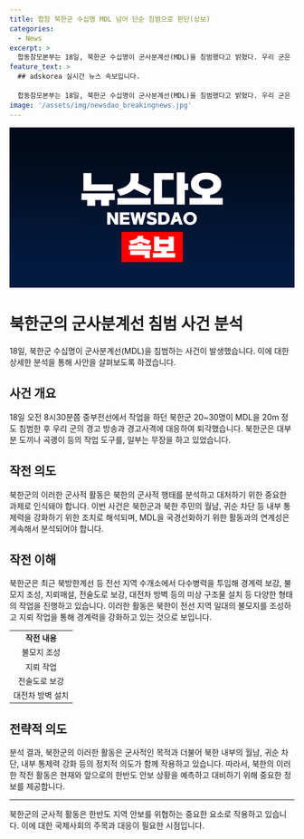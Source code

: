 ```yaml
---
title: 합참 북한군 수십명 MDL 넘어 단순 침범으로 판단(상보)
categories:
  - News
excerpt: >
  합동참모본부는 18일, 북한군 수십명이 군사분계선(MDL)을 침범했다고 밝혔다. 우리 군은 북한군의 침범을 포착하고 경고사격을 실시한 후 북한군은 즉시 퇴각했다. 북한군은 작업 도구를 들고 있었으며, 합참은 북한군의 활동을 북한 내부 통제력 강화 등으로 해석하고 MDL을 국경선화하기 위한 활동과의 연계성을 분석할 필요가 있다고 전했다.
feature_text: >
  ## adskorea 실시간 뉴스 속보입니다.

  합동참모본부는 18일, 북한군 수십명이 군사분계선(MDL)을 침범했다고 밝혔다. 우리 군은 북한군의 침범을 포착하고 경고사격을 실시한 후 북한군은 즉시 퇴각했다. 북한군은 작업 도구를 들고 있었으며, 합참은 북한군의 활동을 북한 내부 통제력 강화 등으로 해석하고 MDL을 국경선화하기 위한 활동과의 연계성을 분석할 필요가 있다고 전했다.
image: '/assets/img/newsdao_breakingnews.jpg'
---
```


<p><img src="/assets/img/newsdao_breakingnews.jpg" alt="adskorea 속보" /></p>

<h1 data-ke-size="size26">북한군의 군사분계선 침범 사건 분석</h1>

<p data-ke-size="size16">18일, 북한군 수십명이 군사분계선(MDL)을 침범하는 사건이 발생했습니다. 이에 대한 상세한 분석을 통해 사안을 살펴보도록 하겠습니다.</p>

<h2 data-ke-size="size24">사건 개요</h2>

<p data-ke-size="size16">18일 오전 8시30분쯤 중부전선에서 작업을 하던 북한군 20~30명이 MDL을 20m 정도 침범한 후 우리 군의 경고 방송과 경고사격에 대응하여 퇴각했습니다. 북한군은 대부분 도끼나 곡괭이 등의 작업 도구를, 일부는 무장을 하고 있었습니다.</p>

<h2 data-ke-size="size24">작전 의도</h2>

<p data-ke-size="size16">북한군의 이러한 군사적 활동은 북한의 군사적 행태를 분석하고 대처하기 위한 중요한 과제로 인식돼야 합니다. 이번 사건은 북한군과 북한 주민의 월남, 귀순 차단 등 내부 통제력을 강화하기 위한 조치로 해석되며, MDL을 국경선화하기 위한 활동과의 연계성은 계속해서 분석되어야 합니다.</p>

<h2 data-ke-size="size24">작전 이해</h2>

<p data-ke-size="size16">북한군은 최근 북방한계선 등 전선 지역 수개소에서 다수병력을 투입해 경계력 보강, 불모지 조성, 지뢰매설, 전술도로 보강, 대전차 방벽 등의 미상 구조물 설치 등 다양한 형태의 작업을 진행하고 있습니다. 이러한 활동은 북한이 전선 지역 일대의 불모지를 조성하고 지뢰 작업을 통해 경계력을 강화하고 있는 것으로 보입니다.</p>

<table>
    <tr>
        <td style="text-align: center; height: 17px;"><b>작전 내용</b></td>
    </tr>
    <tr>
        <td style="text-align: center; height: 17px;">불모지 조성</td>
    </tr>
    <tr>
        <td style="text-align: center; height: 17px;">지뢰 작업</td>
    </tr>
    <tr>
        <td style="text-align: center; height: 17px;">전술도로 보강</td>
    </tr>
    <tr>
        <td style="text-align: center; height: 17px;">대전차 방벽 설치</td>
    </tr>
</table>

<h2 data-ke-size="size24">전략적 의도</h2>

<p data-ke-size="size16">분석 결과, 북한군의 이러한 활동은 군사적인 목적과 더불어 북한 내부의 월남, 귀순 차단, 내부 통제력 강화 등의 정치적 의도가 함께 작용하고 있습니다. 따라서, 북한의 이러한 작전 활동은 현재와 앞으로의 한반도 안보 상황을 예측하고 대비하기 위해 중요한 정보를 제공합니다.</p>

<hr data-ke-size="full">

<p data-ke-size="size16">북한군의 군사적 활동은 한반도 지역 안보를 위협하는 중요한 요소로 작용하고 있습니다. 이에 대한 국제사회의 주목과 대응이 필요한 시점입니다.</p>

